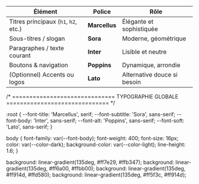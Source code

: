 | Élément                              | Police        | Rôle                        |
| ------------------------------------ | ------------- | --------------------------- |
| Titres principaux (`h1`, `h2`, etc.) | **Marcellus** | Élégante et sophistiquée    |
| Sous-titres / slogan                 | **Sora**      | Moderne, géométrique        |
| Paragraphes / texte courant          | **Inter**     | Lisible et neutre           |
| Boutons & navigation                 | **Poppins**   | Dynamique, arrondie         |
| (Optionnel) Accents ou logos         | **Lato**      | Alternative douce si besoin |




/* ==============================
   TYPOGRAPHIE GLOBALE
============================== */

:root {
  --font-title: 'Marcellus', serif;
  --font-subtitle: 'Sora', sans-serif;
  --font-body: 'Inter', sans-serif;
  --font-alt: 'Poppins', sans-serif;
  --font-soft: 'Lato', sans-serif;
}

body {
  font-family: var(--font-body);
  font-weight: 400;
  font-size: 16px;
  color: var(--color-dark);
  background-color: var(--color-light);
  line-height: 1.6;
}


  background: linear-gradient(135deg, #ff7e29, #ffb347);
  background: linear-gradient(135deg, #ff6a00, #ffbb00);
  background: linear-gradient(135deg, #ff914d, #ffd580);
  background: linear-gradient(135deg, #ff5f3c, #ff914d);